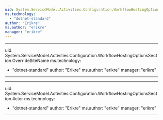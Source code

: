 ```yaml
---
uid: System.ServiceModel.Activities.Configuration.WorkflowHostingOptionsSection
ms.technology: 
  - "dotnet-standard"
author: "Erikre"
ms.author: "erikre"
manager: "erikre"
---
```


---
uid: System.ServiceModel.Activities.Configuration.WorkflowHostingOptionsSection.OverrideSiteName
ms.technology: 
  - "dotnet-standard"
author: "Erikre"
ms.author: "erikre"
manager: "erikre"
---

---
uid: System.ServiceModel.Activities.Configuration.WorkflowHostingOptionsSection.#ctor
ms.technology: 
  - "dotnet-standard"
author: "Erikre"
ms.author: "erikre"
manager: "erikre"
---

